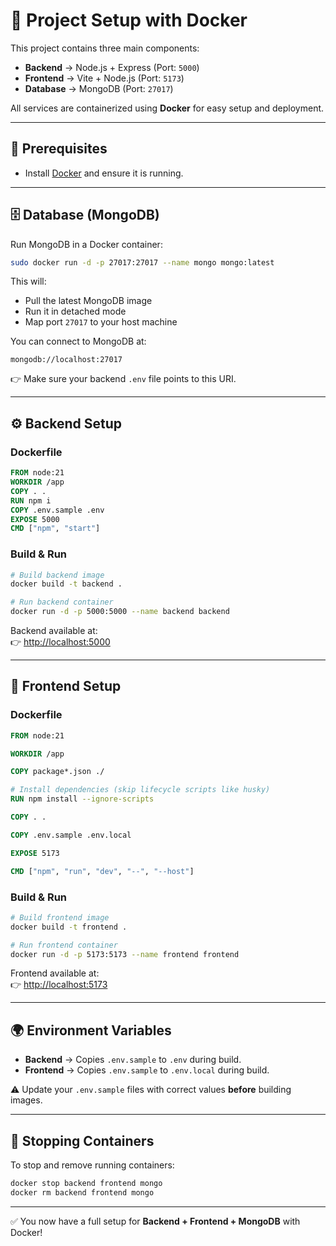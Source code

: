 # 🚀 Project Setup with Docker

This project contains three main components:

- **Backend** → Node.js + Express (Port: `5000`)  
- **Frontend** → Vite + Node.js (Port: `5173`)  
- **Database** → MongoDB (Port: `27017`)  

All services are containerized using **Docker** for easy setup and deployment.  

---

## 📌 Prerequisites

- Install [Docker](https://www.docker.com/get-started) and ensure it is running.

---

## 🗄️ Database (MongoDB)

Run MongoDB in a Docker container:

```bash
sudo docker run -d -p 27017:27017 --name mongo mongo:latest
```

This will:  
- Pull the latest MongoDB image  
- Run it in detached mode  
- Map port `27017` to your host machine  

You can connect to MongoDB at:

```
mongodb://localhost:27017
```

👉 Make sure your backend `.env` file points to this URI.  

---

## ⚙️ Backend Setup

### Dockerfile

```dockerfile
FROM node:21
WORKDIR /app
COPY . .
RUN npm i
COPY .env.sample .env
EXPOSE 5000
CMD ["npm", "start"]
```

### Build & Run

```bash
# Build backend image
docker build -t backend .

# Run backend container
docker run -d -p 5000:5000 --name backend backend
```

Backend available at:  
👉 [http://localhost:5000](http://localhost:5000)

---

## 🎨 Frontend Setup

### Dockerfile

```dockerfile
FROM node:21

WORKDIR /app

COPY package*.json ./

# Install dependencies (skip lifecycle scripts like husky)
RUN npm install --ignore-scripts

COPY . .

COPY .env.sample .env.local

EXPOSE 5173

CMD ["npm", "run", "dev", "--", "--host"]

```

### Build & Run

```bash
# Build frontend image
docker build -t frontend .

# Run frontend container
docker run -d -p 5173:5173 --name frontend frontend
```

Frontend available at:  
👉 [http://localhost:5173](http://localhost:5173)

---

## 🌍 Environment Variables

- **Backend** → Copies `.env.sample` to `.env` during build.  
- **Frontend** → Copies `.env.sample` to `.env.local` during build.  

⚠️ Update your `.env.sample` files with correct values **before** building images.  

---

## 🛑 Stopping Containers

To stop and remove running containers:

```bash
docker stop backend frontend mongo
docker rm backend frontend mongo
```

---

✅ You now have a full setup for **Backend + Frontend + MongoDB** with Docker!
